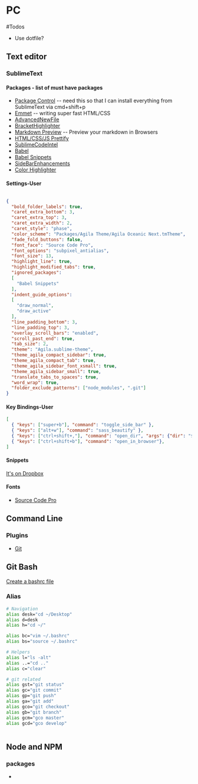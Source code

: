 # PC

#Todos
- Use dotfile?

## Text editor

### SublimeText
#### Packages - list of must have packages
- [Package Control](https://packagecontrol.io/installation) -- need this so that I can install everything from SublimeText via cmd+shift+p
- [Emmet](https://github.com/sergeche/emmet-sublime) -- writing super fast HTML/CSS 
- [AdvancedNewFile](https://github.com/skuroda/Sublime-AdvancedNewFile)
- [BracketHighlighter](https://github.com/facelessuser/BracketHighlighter)
- [Markdown Preview](https://github.com/revolunet/sublimetext-markdown-preview) -- Preview your markdown in Browsers
- [HTML/CSS/JS Prettify](https://github.com/victorporof/Sublime-HTMLPrettify)
- [SublimeCodeIntel](https://github.com/SublimeCodeIntel/SublimeCodeIntel)
- [Babel](https://github.com/babel/babel-sublime)
- [Babel Snippets](https://github.com/babel/babel-sublime-snippets)
- [SideBarEnhancements](https://github.com/titoBouzout/SideBarEnhancements)
- [Color Highlighter](https://github.com/Monnoroch/ColorHighlighter)

#### Settings-User
```json

{
  "bold_folder_labels": true,
  "caret_extra_bottom": 3,
  "caret_extra_top": 3,
  "caret_extra_width": 2,
  "caret_style": "phase",
  "color_scheme": "Packages/Agila Theme/Agila Oceanic Next.tmTheme",
  "fade_fold_buttons": false,
  "font_face": "Source Code Pro",
  "font_options": "subpixel_antialias",
  "font_size": 13,
  "highlight_line": true,
  "highlight_modified_tabs": true,
  "ignored_packages":
  [
    "Babel Snippets"
  ],
  "indent_guide_options":
  [
    "draw_normal",
    "draw_active"
  ],
  "line_padding_bottom": 3,
  "line_padding_top": 3,
  "overlay_scroll_bars": "enabled",
  "scroll_past_end": true,
  "tab_size": 2,
  "theme": "Agila.sublime-theme",
  "theme_agila_compact_sidebar": true,
  "theme_agila_compact_tab": true,
  "theme_agila_sidebar_font_xsmall": true,
  "theme_agila_sidebar_small": true,
  "translate_tabs_to_spaces": true,
  "word_wrap": true,
  "folder_exclude_patterns": ["node_modules", ".git"]
}


```

#### Key Bindings-User
```json
[
  { "keys": ["super+b"], "command": "toggle_side_bar" },
  { "keys": ["alt+w"], "command": "sass_beautify" },
  { "keys": ["ctrl+shift+,"], "command": "open_dir", "args": {"dir": "$packages"} },
  { "keys": ["ctrl+shift+b"], "command": "open_in_browser"},
]
```

#### Snippets
[It's on Dropbox](http://tinyurl.com/graw7xf)


#### Fonts
- [Source Code Pro](https://github.com/adobe-fonts/source-code-pro)

## Command Line
### Plugins
- [Git](https://git-scm.com/book/en/v1/Getting-Started-Installing-Git)

## Git Bash
[Create a bashrc file](http://stackoverflow.com/questions/6883760/git-for-windows-bashrc-or-equivalent-config-files-for-git-bash-shell)
### Alias
```bash
# Navigation
alias desk="cd ~/Desktop"
alias d=desk
alias h="cd ~/"

alias bc="vim ~/.bashrc"
alias bs="source ~/.bashrc"

# Helpers
alias l="ls -alt"
alias ..="cd .."
alias c="clear"

# git related
alias gst="git status"
alias gc="git commit"
alias gp="git push"
alias ga="git add"
alias gco="git checkout"
alias gb="git branch"
alias gcm="gco master"
alias gcd="gco develop"



```

## Node and NPM
### packages
-

